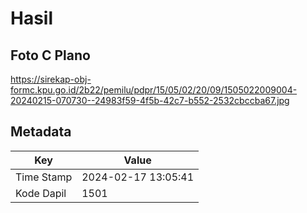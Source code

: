 # Hasil

## Foto C Plano

https://sirekap-obj-formc.kpu.go.id/2b22/pemilu/pdpr/15/05/02/20/09/1505022009004-20240215-070730--24983f59-4f5b-42c7-b552-2532cbccba67.jpg


## Metadata

| Key        | Value               |
| ---------- | ------------------- |
| Time Stamp | 2024-02-17 13:05:41 |
| Kode Dapil | 1501                |



